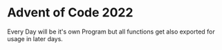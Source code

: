 # Advent of Code 2022

Every Day will be it's own Program but all functions get also exported for usage in later days.